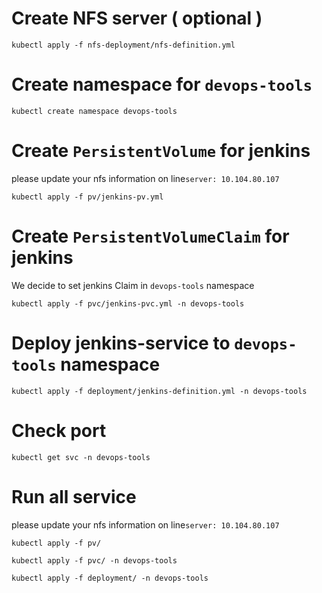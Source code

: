 # Create NFS server ( optional )

```
kubectl apply -f nfs-deployment/nfs-definition.yml
```

# Create namespace for `devops-tools`
```
kubectl create namespace devops-tools
```

# Create `PersistentVolume` for jenkins

please update your nfs information on line` server: 10.104.80.107 `

```
kubectl apply -f pv/jenkins-pv.yml
```

# Create `PersistentVolumeClaim` for jenkins
 We decide to set jenkins Claim in `devops-tools` namespace
```
kubectl apply -f pvc/jenkins-pvc.yml -n devops-tools
```

# Deploy jenkins-service to `devops-tools` namespace

```
kubectl apply -f deployment/jenkins-definition.yml -n devops-tools
```


# Check port 
```
kubectl get svc -n devops-tools
```


# Run all service 
please update your nfs information on line` server: 10.104.80.107 `

```
kubectl apply -f pv/

kubectl apply -f pvc/ -n devops-tools

kubectl apply -f deployment/ -n devops-tools
``` 
